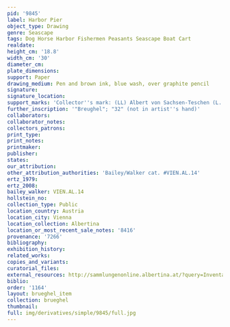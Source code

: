 ```yaml
---
pid: '9845'
label: Harbor Pier
object_type: Drawing
genre: Seascape
tags: Dog Horse Harbor Fishermen Peasants Seascape Boat Cart
realdate: 
height_cm: '18.8'
width_cm: '30'
diameter_cm: 
plate_dimensions: 
support: Paper
drawing_medium: Pen and brown ink, blue wash, over graphite pencil
signature: 
signature_location: 
support_marks: 'Collector''s mark: (LL) Albert von Sachsen-Teschen (L. 174)'
further_inscription: '"Breughel"; "32" (not in artist''s hand)'
collaborators: 
collaborator_notes: 
collectors_patrons: 
print_type: 
print_notes: 
printmaker: 
publisher: 
states: 
our_attribution: 
other_attribution_authorities: 'Bailey/Walker cat. #VIEN.AL.14'
ertz_1979: 
ertz_2008: 
bailey_walker: VIEN.AL.14
hollstein_no: 
collection_type: Public
location_country: Austria
location_city: Vienna
location_collection: Albertina
location_or_most_recent_sale_notes: '8416'
provenance: '7266'
bibliography: 
exhibition_history: 
related_works: 
copies_and_variants: 
curatorial_files: 
external_resources: http://sammlungenonline.albertina.at/?query=Inventarnummer%3D%5B8416%5D&showtype=record
biblio: 
order: '1164'
layout: brueghel_item
collection: brueghel
thumbnail: 
full: img/derivatives/simple/9845/full.jpg
---
```

